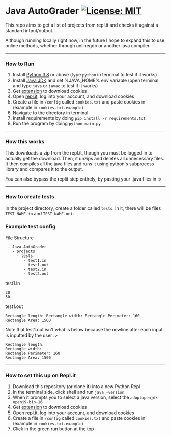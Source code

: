# Java AutoGrader [![License: MIT](https://img.shields.io/badge/License-MIT-yellow.svg)](https://opensource.org/licenses/MIT)


This repo aims to get a list of projects from repl.it and checks it against a standard intput/output.

Although running locally right now, in the future I hope to expand this to use online methods, whether through onlinegdb or another java compiler.

---

### How to Run

1. Install [Python 3.8](https://www.python.org/downloads/) or above (type `python` in terminal to test if it works)
2. Install [Java JDK](https://www.oracle.com/java/technologies/javase/javase8-archive-downloads.html) and set 
   %JAVA_HOME% env variable (open terminal and type `java` or `javac` to test if it works)
3. Get [extension](https://chrome.google.com/webstore/detail/get-cookiestxt/bgaddhkoddajcdgocldbbfleckgcbcid) to 
   download cookies
4. Open [repl.it](https://replit.com/~), log into your account, and download cookies
5. Create a file in `/config` called `cookies.txt` and paste cookies in (example in `cookies.txt.example`)
6. Navigate to the directory in terminal
7. Install requirements by doing `pip install -r requirements.txt`
8. Run the program by doing `python main.py`

---

### How this works

This downloads a zip from the repl.it, though you must be logged in to actually get the download. Then, it unzips and 
deletes all unnecessary files. It then compiles all the java files and runs it using python's subprocess library and
compares it to the output.

You can also bypass the replit step entirely, by pasting your .java files in :>

---

### How to create tests

In the project directory, create a folder called `tests`. In it, there will be files `TEST_NAME.in` and `TEST_NAME.out`.

### Example test config

File Structure
```
 - Java-AutoGrader
   - projects
     - tests
        - test1.in
        - test1.out
        - test2.in
        - test2.out
```

test1.in
```
30
50
```

test1.out 
```
Rectangle length: Rectangle width: Rectangle Perimeter: 160
Rectangle Area: 1500
``` 

Note that test1.out isn't what is below because the newline after each input is inputted by the user :>
```
Rectangle length: 
Rectangle width: 
Rectangle Perimeter: 160
Rectangle Area: 1500
``` 

---

### How to set this up on Repl.it

1. Download this repository (or clone it) into a new Python Repl
2. In the terminal side, click shell and run `java -version`
3. When it prompts you to select a java version, select the `adoptopenjdk-openj9-bin-16`
4. Get [extension](https://chrome.google.com/webstore/detail/get-cookiestxt/bgaddhkoddajcdgocldbbfleckgcbcid) to 
   download cookies
5. Open [repl.it](https://replit.com/~), log into your account, and download cookies
6. Create a file in `/config` called `cookies.txt` and paste cookies in (example in `cookies.txt.example`)
7. Click in the green run button at the top
